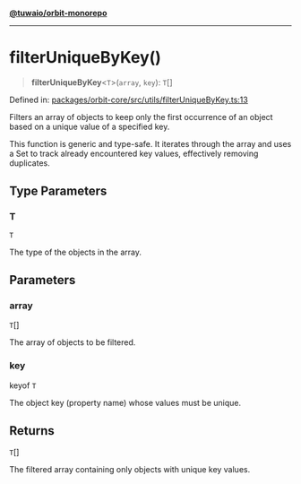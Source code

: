 [**@tuwaio/orbit-monorepo**](../../../README.md)

***

# filterUniqueByKey()

> **filterUniqueByKey**\<`T`\>(`array`, `key`): `T`[]

Defined in: [packages/orbit-core/src/utils/filterUniqueByKey.ts:13](https://github.com/TuwaIO/orbit/blob/a902995532cb7705561cfaf0951d316b084413ee/packages/orbit-core/src/utils/filterUniqueByKey.ts#L13)

Filters an array of objects to keep only the first occurrence of an object
based on a unique value of a specified key.

This function is generic and type-safe. It iterates through the array and uses a
Set to track already encountered key values, effectively removing duplicates.

## Type Parameters

### T

`T`

The type of the objects in the array.

## Parameters

### array

`T`[]

The array of objects to be filtered.

### key

keyof `T`

The object key (property name) whose values must be unique.

## Returns

`T`[]

The filtered array containing only objects with unique key values.
